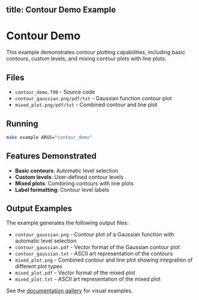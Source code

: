 title: Contour Demo Example
---

# Contour Demo

This example demonstrates contour plotting capabilities, including basic contours, custom levels, and mixing contour plots with line plots.

## Files

- `contour_demo.f90` - Source code
- `contour_gaussian.png/pdf/txt` - Gaussian function contour plot
- `mixed_plot.png/pdf/txt` - Combined contour and line plot

## Running

```bash
make example ARGS="contour_demo"
```

## Features Demonstrated

- **Basic contours**: Automatic level selection
- **Custom levels**: User-defined contour levels
- **Mixed plots**: Combining contours with line plots
- **Label formatting**: Contour level labels

## Output Examples

The example generates the following output files:
- `contour_gaussian.png` - Contour plot of a Gaussian function with automatic level selection
- `contour_gaussian.pdf` - Vector format of the Gaussian contour plot
- `contour_gaussian.txt` - ASCII art representation of the contours
- `mixed_plot.png` - Combined contour and line plot showing integration of different plot types
- `mixed_plot.pdf` - Vector format of the mixed plot
- `mixed_plot.txt` - ASCII art representation of the mixed plot

See the [documentation gallery](https://lazy-fortran.github.io/fortplot/) for visual examples.

